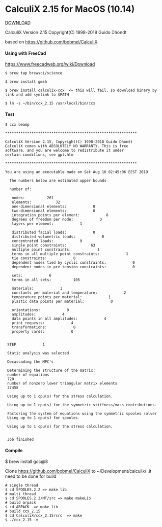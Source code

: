 # CalculiX 2.15 for MacOS (10.14)

 [ DOWNLOAD ](https://github.com/andriitishchenko/CalculiX/releases/latest)
 
 CalculiX Version 2.15 Copyright(C) 1998-2018 Guido Dhondt
 
 based on https://github.com/bobmel/CalculiX
 
#### Using with FreeCad
https://www.freecadweb.org/wiki/Download

````
$ brew tap brewsci/science

$ brew install gmsh

$ brew install calculix-ccx  <= this will fail, so download binary by link and add symlink to $PATH

$ ln -s ~/bin/ccx_2.15 /usr/local/bin/ccx
````

#### Test 

````
$ ccx beamp

************************************************************

CalculiX Version 2.15, Copyright(C) 1998-2018 Guido Dhondt
CalculiX comes with ABSOLUTELY NO WARRANTY. This is free
software, and you are welcome to redistribute it under
certain conditions, see gpl.htm

************************************************************

You are using an executable made on Sat Aug 10 02:45:06 EEST 2019

  The numbers below are estimated upper bounds

  number of:

   nodes:          261
   elements:           32
   one-dimensional elements:            0
   two-dimensional elements:            0
   integration points per element:            8
   degrees of freedom per node:            3
   layers per element:            1

   distributed facial loads:            0
   distributed volumetric loads:            0
   concentrated loads:            9
   single point constraints:           63
   multiple point constraints:            1
   terms in all multiple point constraints:            1
   tie constraints:            0
   dependent nodes tied by cyclic constraints:            0
   dependent nodes in pre-tension constraints:            0

   sets:            6
   terms in all sets:          105

   materials:            1
   constants per material and temperature:            2
   temperature points per material:            1
   plastic data points per material:            0

   orientations:            0
   amplitudes:            4
   data points in all amplitudes:            4
   print requests:            4
   transformations:            0
   property cards:            0


 STEP            1

 Static analysis was selected

 Decascading the MPC's

 Determining the structure of the matrix:
 number of equations
 720
 number of nonzero lower triangular matrix elements
 37458

 Using up to 1 cpu(s) for the stress calculation.

 Using up to 1 cpu(s) for the symmetric stiffness/mass contributions.

 Factoring the system of equations using the symmetric spooles solver
 Using up to 1 cpu(s) for spooles.

 Using up to 1 cpu(s) for the stress calculation.


 Job finished

````

#### Compile

$ brew install gcc@8 

Clone https://github.com/bobmel/CalculiX to ~/Development/calculix/   ,it need to be done for build

````
# single thread
$ cd SPOOLES.2.2 => make lib
# multi thread
$ cd SPOOLES.2.2/MT/src => make makeLib   
# build arpack
$ cd ARPACK  => make lib
# build ccx_2.15
$ cd CalculiX/ccx_2.15/src  => make 
$ ./ccx_2.15 -v
````

